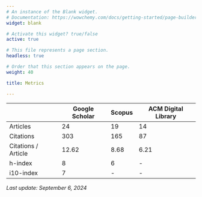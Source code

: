 ```yaml
---
# An instance of the Blank widget.
# Documentation: https://wowchemy.com/docs/getting-started/page-builder/
widget: blank

# Activate this widget? true/false
active: true

# This file represents a page section.
headless: true

# Order that this section appears on the page.
weight: 40

title: Metrics

---
```


|                     | Google Scholar | Scopus | ACM Digital Library |
|---------------------|----------------|--------|---------------------|
| Articles            | 24             | 19	    | 14                  |
| Citations           | 303            | 165    | 87                  |
| Citations / Article | 12.62          | 8.68   | 6.21                |
| h-index             | 8              | 6      | -                   |
| i10-index           | 7              | -      | -                   |

*Last update: September 6, 2024*